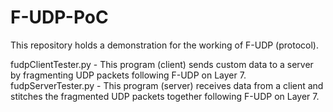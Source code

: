 # F-UDP-PoC

This repository holds a demonstration for the working of F-UDP (protocol).

fudpClientTester.py - This program (client) sends custom data to a server by fragmenting UDP packets following F-UDP on Layer 7.
fudpServerTester.py - This program (server) receives data from a client and stitches the fragmented UDP packets together following F-UDP on Layer 7.

